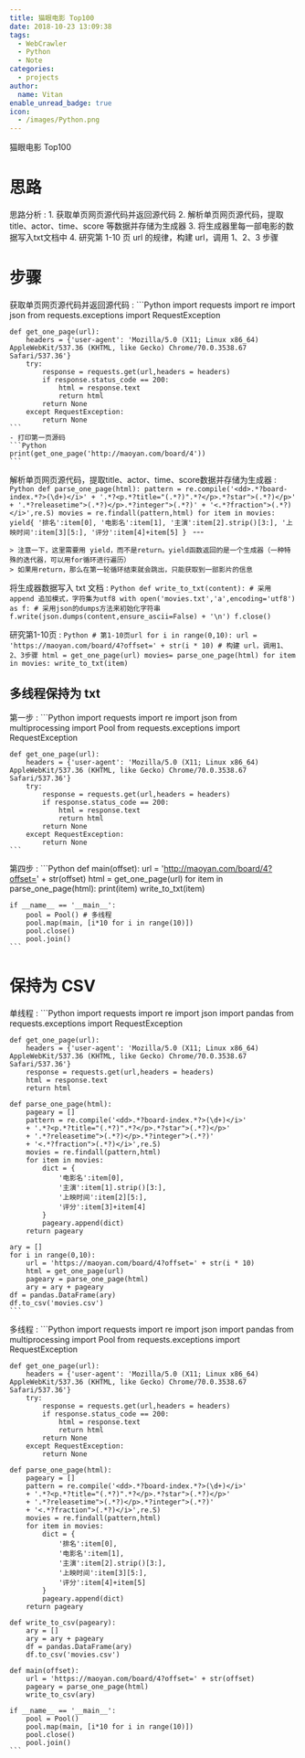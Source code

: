 ```yaml
---
title: 猫眼电影 Top100
date: 2018-10-23 13:09:38
tags:
  - WebCrawler
  - Python
  - Note
categories:
  - projects
author:
  name: Vitan
enable_unread_badge: true
icon:
  - /images/Python.png
---
```

猫眼电影 Top100
<!--more-->
# 思路
思路分析
:   1. 获取单页网页源代码并返回源代码
    2. 解析单页网页源代码，提取 title、actor、time、score 等数据并存储为生成器
    3. 将生成器里每一部电影的数据写入txt文档中
    4. 研究第 1-10 页 url 的规律，构建 url，调用 1、2、3 步骤


# 步骤
获取单页网页源代码并返回源代码
:   ```Python
    import requests
    import re
    import json
    from requests.exceptions import RequestException

    def get_one_page(url):
        headers = {'user-agent': 'Mozilla/5.0 (X11; Linux x86_64) AppleWebKit/537.36 (KHTML, like Gecko) Chrome/70.0.3538.67 Safari/537.36'}
        try:
            response = requests.get(url,headers = headers)
            if response.status_code == 200:
                html = response.text
                return html
            return None
        except RequestException:
            return None
    ```
    - 打印第一页源码
    ```Python
    print(get_one_page('http://maoyan.com/board/4'))
    ```

解析单页网页源代码，提取title、actor、time、score数据并存储为生成器
:   ```Python
    def parse_one_page(html):
        pattern = re.compile('<dd>.*?board-index.*?>(\d+)</i>'
        + '.*?<p.*?title="(.*?)".*?</p>.*?star">(.*?)</p>'
        + '.*?releasetime">(.*?)</p>.*?integer">(.*?)'
        + '<.*?fraction">(.*?)</i>',re.S)
        movies = re.findall(pattern,html)
        for item in movies:
            yield{
                '排名':item[0],
                '电影名':item[1],
                '主演':item[2].strip()[3:],
                '上映时间':item[3][5:],
                '评分':item[4]+item[5]
            }
    ```
    ---

    > 注意一下，这里需要用 yield，而不是return。yield函数返回的是一个生成器（一种特殊的迭代器，可以用for循环进行遍历）
    > 如果用return，那么在第一轮循环结束就会跳出，只能获取到一部影片的信息

将生成器数据写入 txt 文档
:   ```Python
    def write_to_txt(content):
        # 采用 append 追加模式，字符集为utf8
        with open('movies.txt','a',encoding='utf8') as f:
            # 采用json的dumps方法来初始化字符串
            f.write(json.dumps(content,ensure_ascii=False) + '\n')
            f.close()
    ```

研究第1-10页
:   ```Python
    # 第1-10页url
    for i in range(0,10):
        url = 'https://maoyan.com/board/4?offset=' + str(i * 10)
        # 构建 url，调用1、2、3步骤
        html = get_one_page(url)
        movies= parse_one_page(html)
        for item in movies:
            write_to_txt(item)
    ```
## 多线程保持为 txt
第一步
:   ```Python
    import requests
    import re
    import json
    from multiprocessing import Pool
    from requests.exceptions import RequestException

    def get_one_page(url):
        headers = {'user-agent': 'Mozilla/5.0 (X11; Linux x86_64) AppleWebKit/537.36 (KHTML, like Gecko) Chrome/70.0.3538.67 Safari/537.36'}
        try:
            response = requests.get(url,headers = headers)
            if response.status_code == 200:
                html = response.text
                return html
            return None
        except RequestException:
            return None
    ```
第四步
:   ```Python
    def main(offset):
        url = 'http://maoyan.com/board/4?offset=' + str(offset)
        html = get_one_page(url)
        for item in parse_one_page(html):
            print(item)
            write_to_txt(item)

    if __name__ == '__main__':
        pool = Pool() # 多线程
        pool.map(main, [i*10 for i in range(10)])
        pool.close()
        pool.join()
    ```

# 保持为 CSV
单线程
:   ```Python
    import requests
    import re
    import json
    import pandas
    from requests.exceptions import RequestException

    def get_one_page(url):
        headers = {'user-agent': 'Mozilla/5.0 (X11; Linux x86_64) AppleWebKit/537.36 (KHTML, like Gecko) Chrome/70.0.3538.67 Safari/537.36'}
        response = requests.get(url,headers = headers)
        html = response.text
        return html

    def parse_one_page(html):
        pageary = []
        pattern = re.compile('<dd>.*?board-index.*?>(\d+)</i>'
        + '.*?<p.*?title="(.*?)".*?</p>.*?star">(.*?)</p>'
        + '.*?releasetime">(.*?)</p>.*?integer">(.*?)'
        + '<.*?fraction">(.*?)</i>',re.S)
        movies = re.findall(pattern,html)
        for item in movies:
            dict = {
                '电影名':item[0],
                '主演':item[1].strip()[3:],
                '上映时间':item[2][5:],
                '评分':item[3]+item[4]
            }
            pageary.append(dict)
        return pageary

    ary = []
    for i in range(0,10):
        url = 'https://maoyan.com/board/4?offset=' + str(i * 10)
        html = get_one_page(url)
        pageary = parse_one_page(html)
        ary = ary + pageary
    df = pandas.DataFrame(ary)
    df.to_csv('movies.csv')
    ```

多线程
:   ```Python
    import requests
    import re
    import json
    import pandas
    from multiprocessing import Pool
    from requests.exceptions import RequestException

    def get_one_page(url):
        headers = {'user-agent': 'Mozilla/5.0 (X11; Linux x86_64) AppleWebKit/537.36 (KHTML, like Gecko) Chrome/70.0.3538.67 Safari/537.36'}
        try:
            response = requests.get(url,headers = headers)
            if response.status_code == 200:
                html = response.text
                return html
            return None
        except RequestException:
            return None

    def parse_one_page(html):
        pageary = []
        pattern = re.compile('<dd>.*?board-index.*?>(\d+)</i>'
        + '.*?<p.*?title="(.*?)".*?</p>.*?star">(.*?)</p>'
        + '.*?releasetime">(.*?)</p>.*?integer">(.*?)'
        + '<.*?fraction">(.*?)</i>',re.S)
        movies = re.findall(pattern,html)
        for item in movies:
            dict = {
                '排名':item[0],
                '电影名':item[1],
                '主演':item[2].strip()[3:],
                '上映时间':item[3][5:],
                '评分':item[4]+item[5]
            }
            pageary.append(dict)
        return pageary

    def write_to_csv(pageary):
        ary = []
        ary = ary + pageary
        df = pandas.DataFrame(ary)
        df.to_csv('movies.csv')

    def main(offset):
        url = 'https://maoyan.com/board/4?offset=' + str(offset)
        pageary = parse_one_page(html)
        write_to_csv(ary)

    if __name__ == '__main__':
        pool = Pool()
        pool.map(main, [i*10 for i in range(10)])
        pool.close()
        pool.join()
    ```
